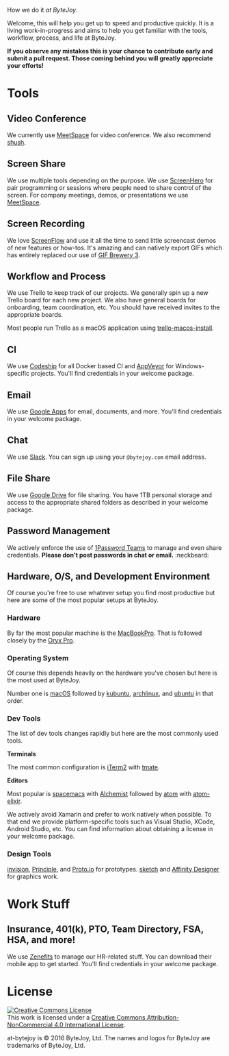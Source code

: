 How we do it *at ByteJoy*.

Welcome, this will help you get up to speed and productive quickly. It is a living work-in-progress and aims to help you get familiar with the tools, workflow, process, and life at ByteJoy. 

**If you observe any mistakes this is your chance to contribute early and submit a pull request. Those coming behind you will greatly appreciate your efforts!**

# Tools

## Video Conference

We currently use [MeetSpace](http://www.meetspaceapp.com/) for video conference. We also recommend [shush](http://mizage.com/shush/).

## Screen Share

We use multiple tools depending on the purpose. We use [ScreenHero]() for pair programming or sessions where people need to share control of the screen. For company meetings, demos, or presentations we use [MeetSpace](http://www.meetspaceapp.com/).

## Screen Recording

We love [ScreenFlow](http://www.telestream.net/screenflow/) and use it all the time to send little screencast demos of new features or how-tos. It's amazing and can natively export GIFs which has entirely replaced our use of [GIF Brewery 3](http://gifbrewery.com/).

## Workflow and Process

We use Trello to keep track of our projects. We generally spin up a new Trello board for each new project. We also have general boards for onboarding, team coordination, etc. You should have received invites to the appropriate boards.

Most people run Trello as a macOS application using [trello-macos-install](https://github.com/bytejoyhq/trello-macos-install).

## CI

We use [Codeship](https://codeship.com/) for all Docker based CI and [AppVeyor](https://www.appveyor.com/) for Windows-specific projects. You'll find credentials in your welcome package.

## Email

We use [Google Apps](https://apps.google.com/) for email, documents, and more. You'll find credentials in your welcome package.

## Chat

We use [Slack](https://bytejoy.slack.com). You can sign up using your `@bytejoy.com` email address.

## File Share

We use [Google Drive](https://drive.google.com) for file sharing. You have 1TB personal storage and access to the appropriate shared folders as described in your welcome package.

## Password Management

We actively enforce the use of [1Password Teams](https://1password.com/teams/) to manage and even share credentials. **Please don't post passwords in chat or email.** :neckbeard:

## Hardware, O/S, and Development Environment

Of course you're free to use whatever setup you find most productive but here are some of the most popular setups at ByteJoy.

### Hardware

By far the most popular machine is the [MacBookPro](http://www.apple.com/macbook-pro/). That is followed closely by the [Oryx Pro](https://system76.com/laptops/oryx).

### Operating System

Of course this depends heavily on the hardware you've chosen but here is the most used at ByteJoy.

Number one is [macOS](http://www.apple.com/macos) followed by [kubuntu](http://kubuntu.org/), [archlinux](https://www.archlinux.org/), and [ubuntu](http://www.ubuntu.com/desktop) in that order.

### Dev Tools

The list of dev tools changes rapidly but here are the most commonly used tools.

**Terminals**

The most common configuration is [iTerm2](https://www.iterm2.com/) with [tmate](https://tmate.io/).

**Editors**

Most popular is [spacemacs](https://github.com/syl20bnr/spacemacs/) with [Alchemist](http://www.alchemist-elixir.org/) followed by [atom](http://atom.io) with [atom-elixir](https://github.com/msaraiva/atom-elixir).

We actively avoid Xamarin and prefer to work natively when possible. To that end we provide platform-specific tools such as Visual Studio, XCode, Android Studio, etc. You can find information about obtaining a license in your welcome package.

### Design Tools

[invision](https://www.invisionapp.com/), [Principle](http://principleformac.com/), and [Proto.io](https://proto.io/) for prototypes. [sketch](https://www.sketchapp.com/) and [Affinity Designer](https://affinity.serif.com/en-us/designer/) for graphics work.

# Work Stuff

## Insurance, 401(k), PTO, Team Directory, FSA, HSA, and more!

We use [Zenefits](https://www.zenefits.com) to manage our HR-related stuff. You can download their mobile app to get started. You'll find credentials in your welcome package.

# License

<a rel="license" href="http://creativecommons.org/licenses/by-nc/4.0/"><img alt="Creative Commons License" style="border-width:0" src="https://i.creativecommons.org/l/by-nc/4.0/88x31.png" /></a><br />This work is licensed under a <a rel="license" href="http://creativecommons.org/licenses/by-nc/4.0/">Creative Commons Attribution-NonCommercial 4.0 International License</a>.

at-bytejoy is © 2016 ByteJoy, Ltd. The names and logos for ByteJoy are trademarks of ByteJoy, Ltd.
